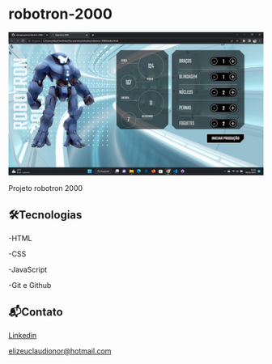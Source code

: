 # robotron-2000

![preview](./.github/preview.png)

 Projeto robotron 2000

## 🛠️Tecnologias

-HTML

-CSS

-JavaScript

-Git e Github

## 📬Contato

[Linkedin](https://www.linkedin.com/in/elizeu-claudionor-3b5047245/)

elizeuclaudionor@hotmail.com
